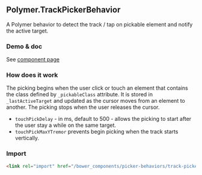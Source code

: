 ## Polymer.TrackPickerBehavior

A Polymer behavior to detect the track / tap on pickable element and notify the active target.

### Demo & doc

See [component page](http://zecat.github.io/picker-behaviors/components/picker-behaviors/#Polymer.TrackPickerBehavior)

### How does it work

The picking begins when the user click or touch an element that contains the class defined by `_pickableClass` attribute. It is stored in `_lastActiveTarget` and updated as the cursor moves from an element to another. The picking stops when the user releases the cursor.

- `touchPickDelay` - in ms, default to 500 - allows the picking to start after the user stay a while on the same target. 
- `touchPickMaxYTremor` prevents begin picking when the track starts vertically.

### Import

```html
<link rel="import" href="/bower_components/picker-behaviors/track-picker-behaviors/track-picker-behavior.html">
```
